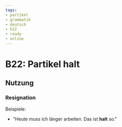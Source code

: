 ```yaml
---
tags:
- partikel
- grammatik
- deutsch
- b22
- ready
- online
---
```


# B22: Partikel halt

## Nutzung

### Resignation  

Beispiele:  

- "Heute muss ich länger arbeiten. Das ist __halt__ so."  
